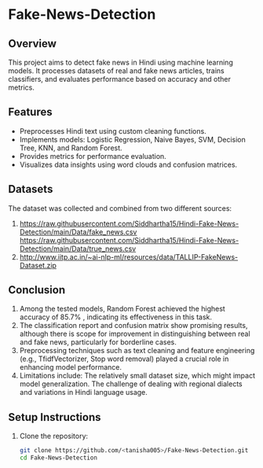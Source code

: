 # Fake-News-Detection

## Overview
This project aims to detect fake news in Hindi using machine learning models. It processes datasets of real and fake news articles, trains classifiers, and evaluates performance based on accuracy and other metrics.

## Features
- Preprocesses Hindi text using custom cleaning functions.
- Implements models: Logistic Regression, Naive Bayes, SVM, Decision Tree, KNN, and Random Forest.
- Provides metrics for performance evaluation.
- Visualizes data insights using word clouds and confusion matrices.

## Datasets
The dataset was collected and combined from two different sources:
1. https://raw.githubusercontent.com/Siddhartha15/Hindi-Fake-News-Detection/main/Data/fake_news.csv
   https://raw.githubusercontent.com/Siddhartha15/Hindi-Fake-News-Detection/main/Data/true_news.csv
2. http://www.iitp.ac.in/~ai-nlp-ml/resources/data/TALLIP-FakeNews-Dataset.zip

## Conclusion
1. Among the tested models, Random Forest achieved the highest accuracy of 85.7% , indicating its effectiveness in this task.
2. The classification report and confusion matrix show promising results, although there is scope for improvement in distinguishing between real and fake news, particularly for borderline cases.
3. Preprocessing techniques such as text cleaning and feature engineering (e.g., TfidfVectorizer, Stop word removal) played a crucial role in enhancing model performance.
4. Limitations include:
   The relatively small dataset size, which might impact model generalization.
   The challenge of dealing with regional dialects and variations in Hindi language usage.

## Setup Instructions
1. Clone the repository:
   ```bash
   git clone https://github.com/<tanisha005>/Fake-News-Detection.git
   cd Fake-News-Detection


